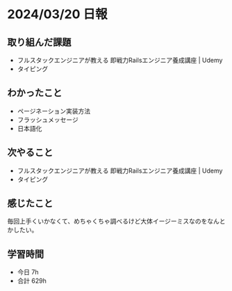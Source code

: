 # 2024/03/20 日報

## 取り組んだ課題
- フルスタックエンジニアが教える 即戦力Railsエンジニア養成講座 | Udemy
- タイピング

## わかったこと
- ページネーション実装方法
- フラッシュメッセージ
- 日本語化

## 次やること
- フルスタックエンジニアが教える 即戦力Railsエンジニア養成講座 | Udemy
- タイピング

## 感じたこと
毎回上手くいかなくて、めちゃくちゃ調べるけど大体イージーミスなのをなんとかしたい。

## 学習時間
- 今日 7h
- 合計 629h
